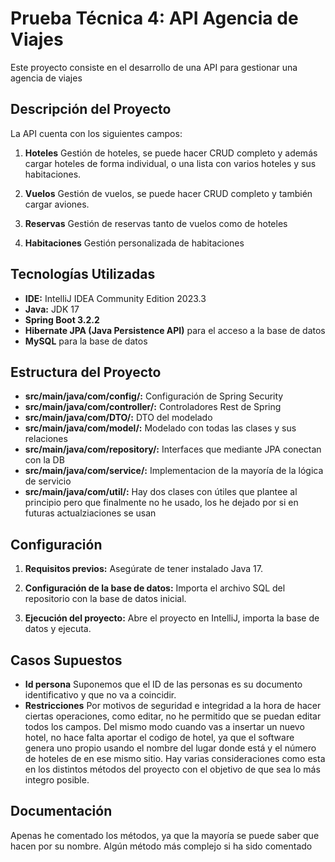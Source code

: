 # Prueba Técnica 4: API Agencia de Viajes

Este proyecto consiste en el desarrollo de una API para gestionar una agencia de viajes

## Descripción del Proyecto

La API cuenta con los siguientes campos:

1. **Hoteles** Gestión de hoteles, se puede hacer CRUD completo y además cargar hoteles de forma individual, o una lista con varios hoteles y sus habitaciones.

2. **Vuelos** Gestión de vuelos, se puede hacer CRUD completo y también cargar aviones.

2. **Reservas** Gestión de reservas tanto de vuelos como de hoteles

3. **Habitaciones** Gestión personalizada de habitaciones

## Tecnologías Utilizadas

- **IDE:** IntelliJ IDEA Community Edition 2023.3
- **Java:** JDK 17
- **Spring Boot 3.2.2**
- **Hibernate JPA (Java Persistence API)** para el acceso a la base de datos
- **MySQL** para la base de datos

## Estructura del Proyecto

- **src/main/java/com/config/:** Configuración de Spring Security
- **src/main/java/com/controller/:** Controladores Rest de Spring
- **src/main/java/com/DTO/:** DTO del modelado
- **src/main/java/com/model/:** Modelado con todas las clases y sus relaciones
- **src/main/java/com/repository/:** Interfaces que mediante JPA conectan con la DB
- **src/main/java/com/service/:** Implementacion de la mayoría de la lógica de servicio
- **src/main/java/com/util/:** Hay dos clases con útiles que plantee al principio pero que finalmente no he usado, los he dejado por si en futuras actualziaciones se usan


## Configuración

1. **Requisitos previos:** Asegúrate de tener instalado Java 17.

2. **Configuración de la base de datos:** Importa el archivo SQL del repositorio con la base de datos inicial.

3. **Ejecución del proyecto:** Abre el proyecto en IntelliJ, importa la base de datos y ejecuta.

## Casos Supuestos

- **Id persona** Suponemos que el ID de las personas es su documento identificativo y que no va a coincidir.
- **Restricciones** Por motivos de seguridad e integridad a la hora de hacer ciertas operaciones, como editar, no he permitido que se puedan editar todos los campos.
  Del mismo modo cuando vas a insertar un nuevo hotel, no hace falta aportar el codigo de hotel, ya que el software genera uno propio usando el nombre del lugar donde está
  y el número de hoteles de en ese mismo sitio. Hay varias consideraciones como esta en los distintos métodos del proyecto con el objetivo de que sea lo más integro posible.

## Documentación

Apenas he comentado los métodos, ya que la mayoría se puede saber que hacen por su nombre. Algún método más complejo si ha sido comentado
